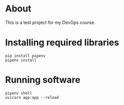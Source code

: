 # About

This is a test project for my DevOps course.

# Installing required libraries

```shell
pip install pipenv
pipenv install
```

# Running software

```shell
pipenv shell
uvicorn app:app --reload
```